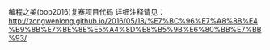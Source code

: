 编程之美(bop2016)复赛项目代码
详细注释请见：
http://zongwenlong.github.io/2016/05/18/%E7%BC%96%E7%A8%8B%E4%B9%8B%E7%BE%8E%E5%A4%8D%E8%B5%9B%E6%80%BB%E7%BB%93/ 
